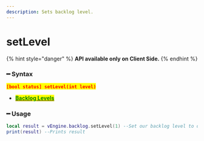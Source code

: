 ```yaml
---
description: Sets backlog level.
---
```


# setLevel

{% hint style="danger" %}
**API available only on Client Side.**
{% endhint %}

### ━ Syntax

<mark style="color:red;">**`[bool status] setLevel(int level)`**</mark>

* [<mark style="color:green;">**Backlog Levels**</mark>](./)<mark style="color:green;"></mark>

### ━ Usage

```lua
local result = vEngine.backlog.setLevel(1) --Set our backlog level to default mode
print(result) --Prints result
```